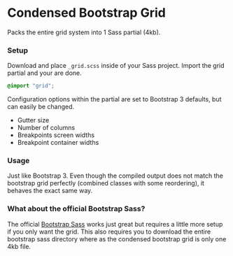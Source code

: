 # Condensed Bootstrap Grid

Packs the entire grid system into 1 Sass partial (4kb).

### Setup

Download and place `_grid.scss` inside of your Sass project. Import the grid partial and your are done.

```scss
@import "grid";
```

Configuration options within the partial are set to Bootstrap 3 defaults, but can easily be changed.

+ Gutter size
+ Number of columns
+ Breakpoints screen widths
+ Breakpoint container widths

### Usage

Just like Bootstrap 3. Even though the compiled output does not match the bootstrap grid perfectly (combined classes with some reordering), it behaves the exact same way.

### What about the official Bootstrap Sass?

The official [Bootstrap Sass](https://github.com/twbs/bootstrap-sass) works just great but requires a little more setup if you only want the grid. This also requires you to download the entire bootstrap sass directory where as the condensed bootstrap grid is only one 4kb file.